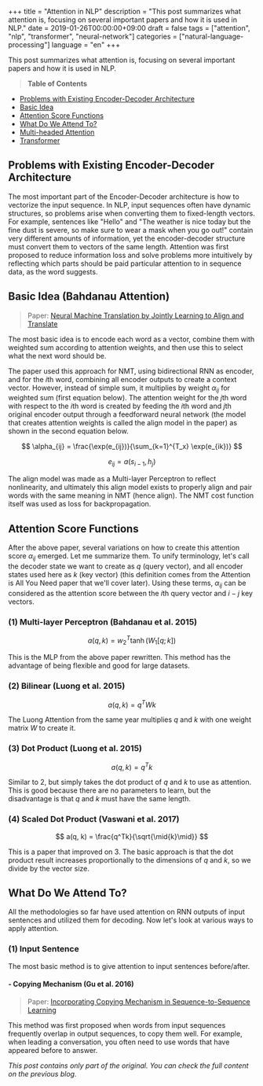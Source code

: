 +++
title = "Attention in NLP"
description = "This post summarizes what attention is, focusing on several important papers and how it is used in NLP."
date = 2019-01-26T00:00:00+09:00
draft = false
tags = ["attention", "nlp", "transformer", "neural-network"]
categories = ["natural-language-processing"]
language = "en"
+++

This post summarizes what attention is, focusing on several important papers and how it is used in NLP.

> **Table of Contents**
- [Problems with Existing Encoder-Decoder Architecture](#problems-with-existing-encoder-decoder-architecture)
- [Basic Idea](#basic-idea)
- [Attention Score Functions](#attention-score-functions)
- [What Do We Attend To?](#what-do-we-attend-to)
- [Multi-headed Attention](#multi-headed-attention)
- [Transformer](#transformer)

## Problems with Existing Encoder-Decoder Architecture

The most important part of the Encoder-Decoder architecture is how to vectorize the input sequence. In NLP, input sequences often have dynamic structures, so problems arise when converting them to fixed-length vectors. For example, sentences like "Hello" and "The weather is nice today but the fine dust is severe, so make sure to wear a mask when you go out!" contain very different amounts of information, yet the encoder-decoder structure must convert them to vectors of the same length. Attention was first proposed to reduce information loss and solve problems more intuitively by reflecting which parts should be paid particular attention to in sequence data, as the word suggests.

## Basic Idea (Bahdanau Attention)

> Paper: [Neural Machine Translation by Jointly Learning to Align and Translate](https://arxiv.org/abs/1409.0473)

The most basic idea is to encode each word as a vector, combine them with weighted sum according to attention weights, and then use this to select what the next word should be.

The paper used this approach for NMT, using bidirectional RNN as encoder, and for the $i$th word, combining all encoder outputs to create a context vector. However, instead of simple sum, it multiplies by weight $\alpha_{ij}$ for weighted sum (first equation below). The attention weight for the $j$th word with respect to the $i$th word is created by feeding the $i$th word and $j$th original encoder output through a feedforward neural network (the model that creates attention weights is called the align model in the paper) as shown in the second equation below.

$$
\alpha_{ij} = \frac{\exp(e_{ij})}{\sum_{k=1}^{T_x} \exp(e_{ik})}
$$

$$
e_{ij} = a(s_{i-1}, h_j)
$$

The align model was made as a Multi-layer Perceptron to reflect nonlinearity, and ultimately this align model exists to properly align and pair words with the same meaning in NMT (hence align). The NMT cost function itself was used as loss for backpropagation.

## Attention Score Functions

After the above paper, several variations on how to create this attention score $\alpha_{ij}$ emerged. Let me summarize them. To unify terminology, let's call the decoder state we want to create as $q$ (query vector), and all encoder states used here as $k$ (key vector) (this definition comes from the Attention is All You Need paper that we'll cover later). Using these terms, $\alpha_{ij}$ can be considered as the attention score between the $i$th query vector and $i-j$ key vectors.

### (1) Multi-layer Perceptron (Bahdanau et al. 2015)

$$
a(q, k) = w_2^T \tanh (W_1[q;k])
$$

This is the MLP from the above paper rewritten. This method has the advantage of being flexible and good for large datasets.

### (2) Bilinear (Luong et al. 2015)

$$
a(q, k) = q^TWk
$$

The Luong Attention from the same year multiplies $q$ and $k$ with one weight matrix $W$ to create it.

### (3) Dot Product (Luong et al. 2015)

$$
a(q, k) = q^Tk
$$

Similar to 2, but simply takes the dot product of $q$ and $k$ to use as attention. This is good because there are no parameters to learn, but the disadvantage is that $q$ and $k$ must have the same length.

### (4) Scaled Dot Product (Vaswani et al. 2017)

$$
a(q, k) = \frac{q^Tk}{\sqrt{\mid{k}\mid}}
$$

This is a paper that improved on 3. The basic approach is that the dot product result increases proportionally to the dimensions of $q$ and $k$, so we divide by the vector size.

## What Do We Attend To?

All the methodologies so far have used attention on RNN outputs of input sentences and utilized them for decoding. Now let's look at various ways to apply attention.

### (1) Input Sentence

The most basic method is to give attention to input sentences before/after.

#### - Copying Mechanism (Gu et al. 2016)

> Paper: [Incorporating Copying Mechanism in Sequence-to-Sequence Learning](https://arxiv.org/pdf/1603.06393)

This method was first proposed when words from input sequences frequently overlap in output sequences, to copy them well. For example, when leading a conversation, you often need to use words that have appeared before to answer.

*This post contains only part of the original. You can check the full content on the previous blog.* 